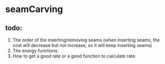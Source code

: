 # seamCarving

## todo:
  1. The order of the inserting/removing seams.(when inserting seams, the cost will decrease but not increase, so it will keep inserting seams)
  2. The energy functions.
  3. How to get a good rate or a good function to calculate rate.

